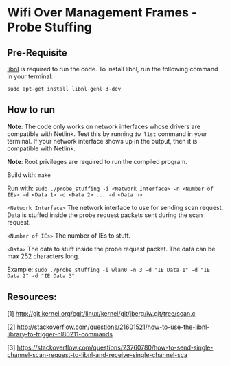# Wifi Over Management Frames - Probe Stuffing

## Pre-Requisite
[libnl](https://www.infradead.org/~tgr/libnl/) is required to run the code. To install libnl, run the following command in your terminal:
```
sudo apt-get install libnl-genl-3-dev
```
## How to run
**Note**: The code only works on network interfaces whose drivers are compatible with Netlink. Test this by running `iw list` command in your terminal. If your network interface shows up in the output, then it is compatible with Netlink.

**Note**: Root privileges are required to run the compiled program.

Build with: `make`

Run with: `sudo ./probe_stuffing -i <Network Interface> -n <Number of IEs> -d <Data 1> -d <Data 2> ... -d <Data n>`

`<Network Interface>` The network interface to use for sending scan request. Data is stuffed inside the probe request packets sent during the scan request.

`<Number of IEs>` The number of IEs to stuff. 

`<Data>` The data to stuff inside the probe request packet. The data can be max 252 characters long. 

Example: `sudo ./probe_stuffing -i wlan0 -n 3 -d "IE Data 1" -d "IE Data 2" -d "IE Data 3"` 

## Resources:
[1] http://git.kernel.org/cgit/linux/kernel/git/jberg/iw.git/tree/scan.c

[2] http://stackoverflow.com/questions/21601521/how-to-use-the-libnl-library-to-trigger-nl80211-commands

[3] https://stackoverflow.com/questions/23760780/how-to-send-single-channel-scan-request-to-libnl-and-receive-single-channel-sca
